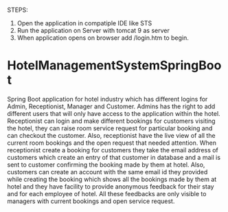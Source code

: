 STEPS:
1. Open the application in compatiple IDE like STS
2. Run the application on Server with tomcat 9 as server
3. When application opens on browser add /login.htm to begin.

# HotelManagementSystemSpringBoot
Spring Boot application for hotel industry which has different logins for Admin, Receptionist, Manager and Customer. 
Admins has the right to add different users that will only have access to the application within the hotel. 
Receptionist can login and make different bookings for customers visiting the hotel, they can raise room service request for particular booking and can checkout the customer. 
Also, receptionist have the live view of all the current room bookings and the open request that needed attention.
When receptionist create a booking for customers they take the email address of customers which create an entry of that customer in database and a mail is sent to customer confirming the booking made by them at hotel. 
Also, customers can create an account with the same email id they provided while creating the booking which shows all the bookings made by them at hotel and they have facility to provide anonymous feedback for their stay and for each employee of hotel. 
All these feedbacks are only visible to managers with current bookings and open service request.
